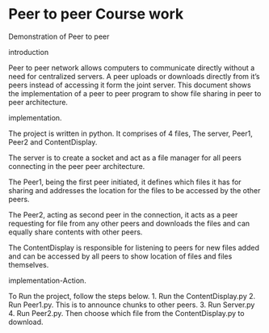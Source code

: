 # Peer to peer Course work
Demonstration of Peer to peer

introduction

Peer to peer network allows computers to communicate directly without a need for centralized servers. A peer uploads or downloads directly from it’s peers instead of accessing it form the joint server.
This document shows the implementation of a peer to peer program to show file sharing in peer to peer architecture.

implementation.



The project is written in python. It comprises of 4 files, The server, Peer1, Peer2 and ContentDisplay.

The server is to create a socket and act as a file manager for all peers connecting in the peer peer architecture.

The Peer1, being the first peer initiated, it defines which files it has for sharing and addresses the location for the files to be accessed by the other peers.

The Peer2, acting as second peer in the connection, it acts as a peer requesting for file from any other peers and downloads the files and can equally share contents with other peers.

The ContentDisplay is responsible for listening to peers for new files added and can be accessed by all peers to show location of files and files themselves.




implementation-Action.

To Run the project, follow the steps below.
    1. Run the ContentDisplay.py
    2. Run Peer1.py.  This is to announce chunks to other peers.
    3. Run Server.py
    4. Run Peer2.py. Then choose which file from the ContentDisplay.py to download.


